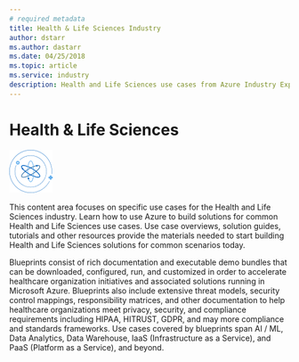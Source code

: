 ```yaml
---
# required metadata
title: Health & Life Sciences Industry
author: dstarr
ms.author: dastarr
ms.date: 04/25/2018
ms.topic: article
ms.service: industry
description: Health and Life Sciences use cases from Azure Industry Experiences
---
```

# Health & Life Sciences

![Health & Life Sciences](./assets/index-assets/healthcare.png)

This content area focuses on specific use cases for the Health and Life Sciences industry. Learn how to use Azure to build solutions for common Health and Life Sciences use cases. Use case overviews, solution guides, tutorials and other resources provide the materials needed to start building Health and Life Sciences solutions for common scenarios today.

Blueprints consist of rich documentation and executable demo bundles  that can be downloaded, configured, run, and customized in order to accelerate healthcare organization initiatives and associated solutions running in Microsoft Azure. Blueprints also include extensive threat models, security control mappings, responsibility matrices, and other documentation to help healthcare organizations meet privacy, security, and compliance requirements including HIPAA, HITRUST, GDPR, and may more compliance and standards frameworks. Use cases covered by blueprints span AI / ML, Data Analytics, Data Warehouse, IaaS (Infrastructure as a Service), and PaaS (Platform as a Service), and beyond.